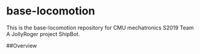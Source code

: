 # base-locomotion
  This is the base-locomotion repository for CMU mechatronics S2019 Team A JollyRoger project ShipBot.

##Overview

